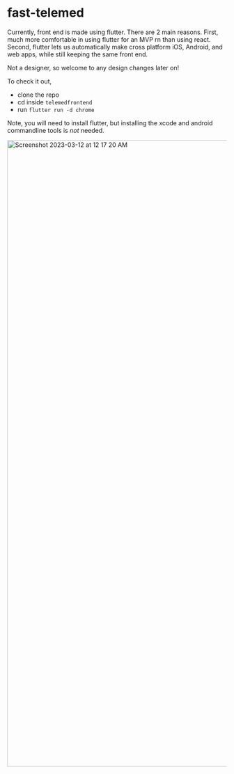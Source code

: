 # fast-telemed





Currently, front end is made using flutter. There are 2 main reasons. First, much more comfortable in using flutter for an MVP rn than using react. Second, flutter lets us automatically make cross platform iOS, Android, and web apps, while still keeping the same front end. 

Not a designer, so welcome to any design changes later on!

To check it out, 
- clone the repo 
- cd inside `telemedfrontend`
- run `flutter run -d chrome`

Note, you will need to install flutter, but installing the xcode and android commandline tools is *not* needed. 

<img width="1440" alt="Screenshot 2023-03-12 at 12 17 20 AM" src="https://user-images.githubusercontent.com/53100755/224525834-768b7bc1-e756-4b5b-bdc5-dcea2540d184.png">
